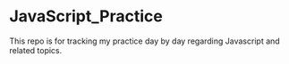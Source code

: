 # JavaScript_Practice
This repo is for tracking my practice day by day regarding Javascript and related topics. 
